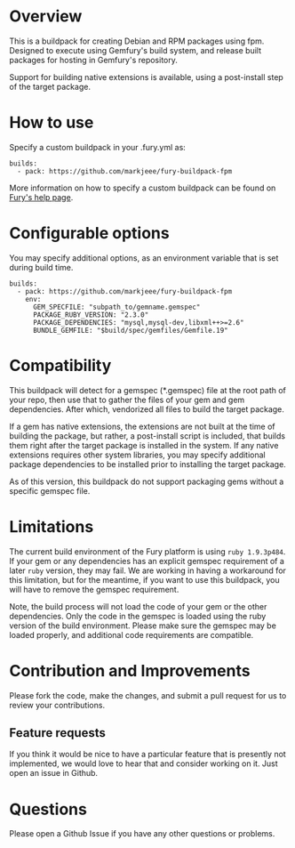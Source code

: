 # Overview

This is a buildpack for creating Debian and RPM packages using fpm. Designed to execute using Gemfury's build system, and release built packages for hosting in Gemfury's repository.

Support for building native extensions is available, using a post-install step of the target package.

# How to use

Specify a custom buildpack in your .fury.yml as:

```
builds:
  - pack: https://github.com/markjeee/fury-buildpack-fpm
```

More information on how to specify a custom buildpack can be found on [Fury's help page](https://gemfury.com/help/customize-git-build/).

# Configurable options

You may specify additional options, as an environment variable that is set during build time.

```
builds:
  - pack: https://github.com/markjeee/fury-buildpack-fpm
    env:
      GEM_SPECFILE: "subpath_to/gemname.gemspec"
      PACKAGE_RUBY_VERSION: "2.3.0"
      PACKAGE_DEPENDENCIES: "mysql,mysql-dev,libxml++>=2.6"
      BUNDLE_GEMFILE: "$build/spec/gemfiles/Gemfile.19"
```

# Compatibility

This buildpack will detect for a gemspec (\*.gemspec) file at the root path of your repo, then use that to gather the files of your gem and gem dependencies. After which, vendorized all files to build the target package.

If a gem has native extensions, the extensions are not built at the time of building the package, but rather, a post-install script is included, that builds them right after the target package is installed in the system. If any native extensions requires other system libraries, you may specify additional package dependencies to be installed prior to installing the target package.

As of this version, this buildpack do not support packaging gems without a specific gemspec file.

# Limitations

The current build environment of the Fury platform is using `ruby 1.9.3p484`. If your gem or any dependencies has an explicit gemspec requirement of a later `ruby` version, they may fail. We are working in having a workaround for this limitation, but for the meantime, if you want to use this buildpack, you will have to remove the gemspec requirement.

Note, the build process will not load the code of your gem or the other dependencies. Only the code in the gemspec is loaded using the ruby version of the build environment. Please make sure the gemspec may be loaded properly, and additional code requirements are compatible.

# Contribution and Improvements

Please fork the code, make the changes, and submit a pull request for us to review your contributions.

## Feature requests

If you think it would be nice to have a particular feature that is presently not implemented, we would love to hear that and consider working on it. Just open an issue in Github.

# Questions

Please open a Github Issue if you have any other questions or problems.
